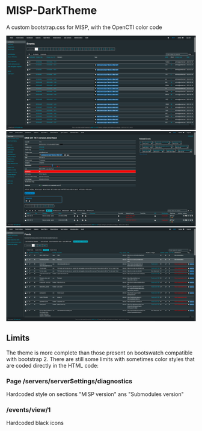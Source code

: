 # MISP-DarkTheme
A custom bootstrap.css for MISP, with the OpenCTI color code

![alt text](https://raw.githubusercontent.com/Alpha0x35/MISP-DarkTheme/main/Theme1.png)
![alt text](https://raw.githubusercontent.com/Alpha0x35/MISP-DarkTheme/main/Theme2.png)
![alt text](https://raw.githubusercontent.com/Alpha0x35/MISP-DarkTheme/main/Theme3.png)

## Limits
The theme is more complete than those present on bootswatch compatible with bootstrap 2. There are still some limits with sometimes color styles that are coded directly in the HTML code:

### Page /servers/serverSettings/diagnostics
Hardcoded style on sections "MISP version" ans "Submodules version"
### /events/view/1
Hardcoded black icons
